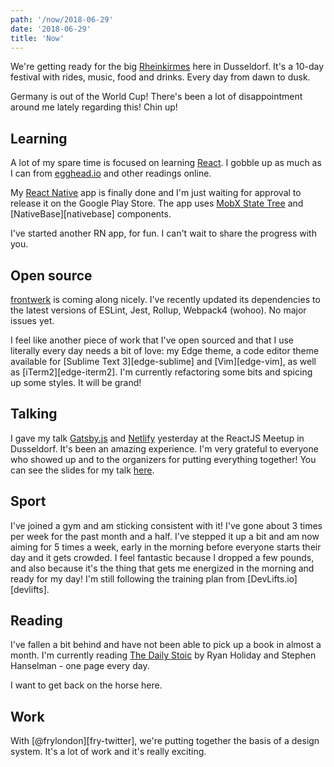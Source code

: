 ```yaml
---
path: '/now/2018-06-29'
date: '2018-06-29'
title: 'Now'
---
```


We're getting ready for the big [Rheinkirmes][rheinkirmes] here in Dusseldorf. It's a 10-day festival with rides, music, food and drinks. Every day from dawn to dusk.

Germany is out of the World Cup! There's been a lot of disappointment around me lately regarding this! Chin up!

## Learning

A lot of my spare time is focused on learning [React][reactjs]. I gobble up as much as I can from [egghead.io][egghead.io] and other readings online.

My [React Native][react-native] app is finally done and I'm just waiting for approval to release it on the Google Play Store. The app uses [MobX State Tree][mobx-state-tree] and [NativeBase][nativebase] components.

I've started another RN app, for fun. I can't wait to share the progress with you.

## Open source

[frontwerk][frontwerk] is coming along nicely. I've recently updated its dependencies to the latest versions of ESLint, Jest, Rollup, Webpack4 (wohoo). No major issues yet.

I feel like another piece of work that I've open sourced and that I use literally every day needs a bit of love: my Edge theme, a code editor theme available for [Sublime Text 3][edge-sublime] and [Vim][edge-vim], as well as [iTerm2][edge-iterm2]. I'm currently refactoring some bits and spicing up some styles. It will be grand!

## Talking

I gave my talk [Gatsby.js][gatsby] and [Netlify][netlify] yesterday at the ReactJS Meetup in Dusseldorf. It's been an amazing experience. I'm very grateful to everyone who showed up and to the organizers for putting everything together! You can see the slides for my talk [here][the-great-gatsby-slides].

## Sport

I've joined a gym and am sticking consistent with it! I've gone about 3 times per week for the past month and a half. I've stepped it up a bit and am now aiming for 5 times a week, early in the morning before everyone starts their day and it gets crowded. I feel fantastic because I dropped a few pounds, and also because it's the thing that gets me energized in the morning and ready for my day! I'm still following the training plan from [DevLifts.io][devlifts].

## Reading

I've fallen a bit behind and have not been able to pick up a book in almost a month. I'm currently reading [The Daily Stoic][daily-stoic] by Ryan Holiday and Stephen Hanselman - one page every day.

I want to get back on the horse here.

## Work

With [@frylondon][fry-twitter], we're putting together the basis of a design system. It's a lot of work and it's really exciting.

[rheinkirmes]: http://rheinkirmes.com/
[reactjs]: https://reactjs.org/
[egghead.io]: https://egghead.io
[mobx-state-tree]: https://github.com/mobxjs/mobx-state-tree
[react-native]: https://facebook.github.io/react-native/
[frontwerk]: https://npmjs.com/package/frontwerk
[gatsby]: https://www.gatsbyjs.org/
[netlify]: http://netlify.com/
[daily-stoic]: https://www.amazon.de/Daily-Stoic-Meditations-Perseverance-translations/dp/1781257655
[the-great-gatsby-slides]: http://talks.bogdanlazar.com/the-great-gatsby
